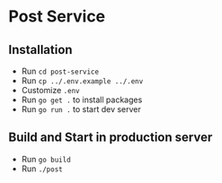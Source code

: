 # Post Service

## Installation

* Run `cd post-service`
* Run `cp ../.env.example ../.env`
* Customize `.env`
* Run `go get .` to install packages
* Run `go run .` to start dev server

## Build and Start in production server

* Run `go build`
* Run `./post`

